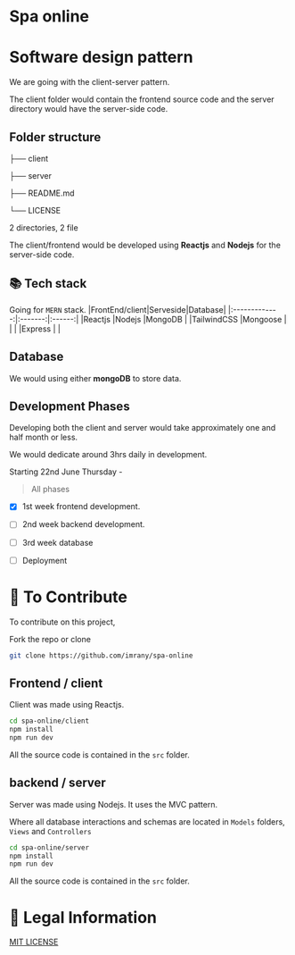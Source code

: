 # Spa online

# Software design pattern
We are going with the client-server pattern.


The client folder would contain the frontend source code and the server directory would have the server-side code.


## Folder structure

├── client

├── server

├── README.md

└── LICENSE

2 directories, 2 file


The client/frontend would be developed using **Reactjs** and **Nodejs** for the server-side code.

## 📚 Tech stack
Going for `MERN` stack.
|FrontEnd/client|Serveside|Database|
|:-------------:|:-------:|:------:|
|Reactjs        |Nodejs   |MongoDB |
|TailwindCSS    |Mongoose |        |
|               |Express  |        |

## Database
We would using either **mongoDB** to store data.


## Development Phases
Developing both the client and server would take approximately one and half month or less.

We would dedicate around 3hrs daily in development.

Starting 22nd June Thursday - 

<!-- <details>
<summary></summary>
</details> -->

> All phases

- [x] 1st week frontend development.

- [ ] 2nd week backend development.

- [ ] 3rd week database

- [ ] Deployment


# 🤝 To Contribute
To contribute on this project,

Fork the repo or clone
```bash
git clone https://github.com/imrany/spa-online
```
## Frontend / client
Client was made using Reactjs.
```bash
cd spa-online/client
npm install
npm run dev
```
All the source code is contained in the `src` folder.


## backend / server
Server was made using Nodejs.
It uses the MVC pattern. 

Where all database interactions and schemas are located in `Models` folders, `Views` and `Controllers`
```bash
cd spa-online/server
npm install
npm run dev
```
All the source code is contained in the `src` folder.

# 📝 Legal Information
[MIT LICENSE](./LICENSE)

